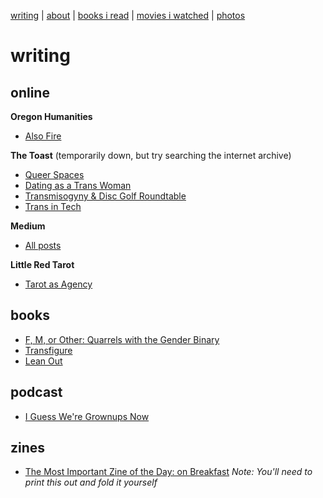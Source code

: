 [writing](index.md) | [about](about.md) | [books i read](books.md) | [movies i watched](movies.md) | [photos](http://vsco.co/brookshelley/images/1)

# writing

## online
**Oregon Humanities**
- [Also Fire](http://oregonhumanities.org/rll/beyond-the-margins/also-fire/)

**The Toast** (temporarily down, but try searching the internet archive)
- [Queer Spaces](http://the-toast.net/2016/04/18/everyone-but-cis-men-creating-better-safe-spaces-for-lgbt-people/)
- [Dating as a Trans Woman](http://the-toast.net/2014/09/08/dating-women-trans-woman-suggestions/)
- [Transmisogyny & Disc Golf Roundtable](http://the-toast.net/2016/01/12/transmisogyny-and-disc-golfing-round-table-a-chat-with-mey-rude-brook-shelley-frances-lee-and-gabby-bellot/)
- [Trans in Tech](http://the-toast.net/2014/02/07/trans-tech-industry/)

**Medium**
- [All posts](https://medium.com/@brookshelley/)

**Little Red Tarot**
- [Tarot as Agency](http://littleredtarot.com/tarot-as-agency-how-reading-tarot-is-a-radical-break-with-my-past/)

## books
- [F, M, or Other: Quarrels with the Gender Binary](https://knighterrantpress.bigcartel.com/product/f-m-or-other-quarrels-with-the-gender-binary-volume-1)
- [Transfigure](http://transfigureproject.com/brook-shelley/)
- [Lean Out](http://www.orbooks.com/catalog/lean-out/)

## podcast

- [I Guess We're Grownups Now](https://goodstuff.fm/grownups/)

## zines
- [The Most Important Zine of the Day: on Breakfast](https://www.dropbox.com/s/voh2uoxdcizl86a/BreakfastZine-3.pdf?dl=0) _Note: You'll need to print this out and fold it yourself_
